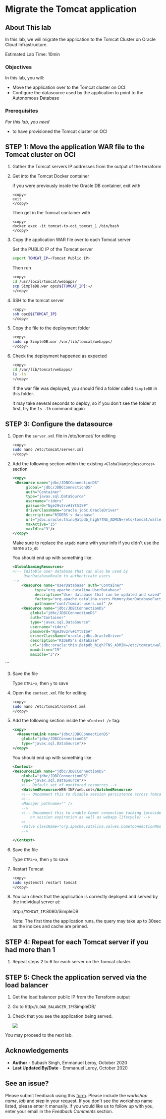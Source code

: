 # Migrate the Tomcat application

## About This lab

In this lab, we will migrate the application to the Tomcat Cluster on Oracle Cloud Infrastructure.

Estimated Lab Time: 10min

### Objectives

In this lab, you will:
* Move the application over to the Tomcat cluster on OCI
* Configure the datasource used by the application to point to the Autonomous Database

### Prerequisites

*For this lab, you need*

* to have provisioned the Tomcat cluster on OCI

## **STEP 1**: Move the application WAR file to the Tomcat cluster on OCI

1. Gather the Tomcat servers IP addresses from the output of the terraform

2. Get into the Tomcat Docker container

    if you were previously inside the Oracle DB container, exit with 

    ```
    <copy>
    exit
    </copy>
    ```

    Then get in the Tomcat container with

    ```
    <copy>
    docker exec -it tomcat-to-oci_tomcat_1 /bin/bash
    </copy>
    ```

2. Copy the application WAR file over to each Tomcat server

    Set the PUBLIC IP of the Tomcat server

    ```bash
    export TOMCAT_IP=<Tomcat Public IP>
    ```

    Then run

    ```bash
    <copy>
    cd /usr/local/tomcat/webapps/
    scp SimpleDB.war opc@${TOMCAT_IP}:~/
    </copy>
    ```

3. SSH to the tomcat server

    ```bash
    <copy>
    ssh opc@${TOMCAT_IP}
    </copy>
    ```

4. Copy the file to the deployment folder

    ```bash
    <copy>
    sudo cp SimpleDB.war /var/lib/tomcat/webapps/
    </copy>
    ``` 

5. Check the deployment happened as expected

    ```bash
    <copy>
    cd /var/lib/tomcat/webapps/
    ls -lh
    </copy>
    ```

    If the war file was deployed, you should find a folder called `SimpleDB` in this folder.

    It may take several seconds to deploy, so if you don't see the folder at first, try the `ls -lh` command again

## **STEP 3:** Configure the datasource

1. Open the `server.xml` file in /etc/tomcat/ for editing

    ```bash
    <copy>
    sudo nano /etc/tomcat/server.xml
    </copy>
    ```

2. Add the following section within the existing `<GlobalNamingResources>` section

    ```xml
    <copy>
     <Resource name="jdbc/JDBCConnectionDS"
          global="jdbc/JDBCConnectionDS"
          auth="Container"
          type="javax.sql.DataSource"
          username="riders"
          password="Nge29v2rv#1YtSIS#"
          driverClassName="oracle.jdbc.OracleDriver"
          description="RIDERS's database"
          url="jdbc:oracle:thin:@atpdb_high?TNS_ADMIN=/etc/tomcat/wallet"
          maxActive="15"
          maxIdle="3"/>
    </copy>
    ```

    Make sure to replace the `atpdb` name with your info if you didn't use the name `atp_db`

    You should end up with something like:

    ```xml
    <GlobalNamingResources>
    <!-- Editable user database that can also be used by
         UserDatabaseRealm to authenticate users
    -->
        <Resource name="UserDatabase" auth="Container"
              type="org.apache.catalina.UserDatabase"
              description="User database that can be updated and saved"
              factory="org.apache.catalina.users.MemoryUserDatabaseFactory"
              pathname="conf/tomcat-users.xml" />
        <Resource name="jdbc/JDBCConnectionDS"
            global="jdbc/JDBCConnectionDS"
            auth="Container"
            type="javax.sql.DataSource"
            username="riders"
            password="Nge29v2rv#1YtSIS#"
            driverClassName="oracle.jdbc.OracleDriver"
            description="RIDERS's database"
            url="jdbc:oracle:thin:@atpdb_high?TNS_ADMIN=/etc/tomcat/wallet"
            maxActive="15"
            maxIdle="3"/>
  </GlobalNamingResources>
    ```

3. Save the file

    Type `CTRL+x`, then `y` to save

4. Open the `context.xml` file for editing

    ```bash
    <copy>
    sudo nano /etc/tomcat/context.xml
    </copy>
    ```

5. Add the following section inside the `<Context />` tag:

    ```xml
    <copy>
      <ResourceLink name="jdbc/JDBCConnectionDS"
        global="jdbc/JDBCConnectionDS"
        type="javax.sql.DataSource"/>
    </copy>
    ```

    You should end up with something like:

    ```xml
    <Context>
    <ResourceLink name="jdbc/JDBCConnectionDS"
        global="jdbc/JDBCConnectionDS"
        type="javax.sql.DataSource"/>
        <!-- Default set of monitored resources -->
        <WatchedResource>WEB-INF/web.xml</WatchedResource>
        <!-- Uncomment this to disable session persistence across Tomcat restarts -->
        <!--
        <Manager pathname="" />
        -->
        <!-- Uncomment this to enable Comet connection tacking (provides events
            on session expiration as well as webapp lifecycle) -->
        <!--
        <Valve className="org.apache.catalina.valves.CometConnectionManagerValve" />
        -->

    </Context>
    ```

6. Save the file

    Type `CTRL+x`, then `y` to save

7. Restart Tomcat

    ```bash
    <copy>
    sudo systemctl restart tomcat
    </copy>
    ```

8. You can check that the application is correctly deployed and served by the individual server at:

    http://`TOMCAT_IP`:8080/SimpleDB

    Note: The first time the application runs, the query may take up to 30sec as the indices and cache are primed.
    

## **STEP 4:** Repeat for each Tomcat server if you had more than 1

1. Repeat steps 2 to 6 for each server on the Tomcat cluster.

## **STEP 5:** Check the application served via the load balancer

1. Get the load balancer public IP from the Terraform output

2. Go to http://`LOAD_BALANCER_IP`/SimpleDB/

3. Check that you see the application being served.

    ![](./images/lb-simpledb-app.png)

You may proceed to the next lab.

## Acknowledgements
 - **Author** - Subash Singh, Emmanuel Leroy, October 2020
 - **Last Updated By/Date** - Emmanuel Leroy, October 2020

## See an issue?
Please submit feedback using this [form](https://apexapps.oracle.com/pls/apex/f?p=133:1:::::P1_FEEDBACK:1). Please include the *workshop name*, *lab* and *step* in your request.  If you don't see the workshop name listed, please enter it manually. If you would like us to follow up with you, enter your email in the *Feedback Comments* section.